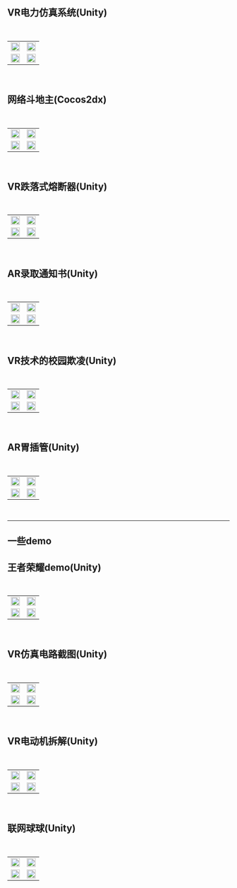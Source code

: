 
<table border="0">   
  <h2>VR电力仿真系统(Unity)</h2> 
  <tr>
    <td width="50%">    
      <img src="/VR电力系统/01.png" width="100%">      
    </td>
    <td width="50%">
      <img src="/VR电力系统/02.png" width="100%">      
    </td></br>
  </tr>
  <tr>
    <td width="50%">
      <img src="/VR电力系统/03.png" width="100%">      
    </td>
    <td width="50%">
      <img src="/VR电力系统/04.png" width="100%">      
    </td>
  </tr>
</table></br>

<table border="0">   
  <h2>网络斗地主(Cocos2dx)</h2> 
  <tr>
    <td width="50%">    
      <img src="/网络斗地主/01.png" width="100%">      
    </td>
    <td width="50%">
      <img src="/网络斗地主/02.png" width="100%">      
    </td></br>
  </tr>
  <tr>
    <td width="50%">
      <img src="/网络斗地主/03.png" width="100%">      
    </td>
    <td width="50%">
      <img src="/网络斗地主/04.png" width="100%">      
    </td>
  </tr>
</table></br>

<table border="0">   
  <h2>VR跌落式熔断器(Unity)</h2> 
  <tr>
    <td width="50%">    
      <img src="跌落式熔断器/01.png" width="100%">      
    </td>
    <td width="50%">
      <img src="跌落式熔断器/02.png" width="100%">      
    </td></br>
  </tr>
  <tr>
    <td width="50%">
      <img src="跌落式熔断器/03.png" width="100%">      
    </td>
    <td width="50%">
      <img src="跌落式熔断器/04.png" width="100%">      
    </td>
  </tr>
</table></br>

<table border="0">   
  <h2>AR录取通知书(Unity)</h2> 
  <tr>
    <td width="50%">    
      <img src="/AR录取通知书/01.png" width="100%">      
    </td>
    <td width="50%">
      <img src="/AR录取通知书/02.png" width="100%">      
    </td></br>
  </tr>
  <tr>
    <td width="50%">
      <img src="/AR录取通知书/03.png" width="100%">      
    </td>
    <td width="50%">
      <img src="/AR录取通知书/04.png" width="100%">      
    </td>
  </tr>
</table></br>

<table border="0">   
  <h2>VR技术的校园欺凌(Unity)</h2> 
  <tr>
    <td width="50%">    
      <img src="/VR校园欺凌/01.png" width="100%">      
    </td>
    <td width="50%">
      <img src="/VR校园欺凌/02.png" width="100%">      
    </td></br>
  </tr>
  <tr>
    <td width="50%">
      <img src="/VR校园欺凌/03.png" width="100%">      
    </td>
    <td width="50%">
      <img src="/VR校园欺凌/04.png" width="100%">      
    </td>
  </tr>
</table></br>

<table border="0">   
  <h2>AR胃插管(Unity)</h2> 
  <tr>
    <td width="50%">    
      <img src="/胃插管/01.png" width="100%">      
    </td>
    <td width="50%">
      <img src="/胃插管/02.png" width="100%">      
    </td></br>
  </tr>
  <tr>
    <td width="50%">
      <img src="/胃插管/03.png" width="100%">      
    </td>
    <td width="50%">
      <img src="/胃插管/04.png" width="100%">      
    </td>
  </tr>
</table></br>

****
<h2>一些demo</h2> 
<table border="0">   
  <h2>王者荣耀demo(Unity)</h2> 
  <tr>
    <td width="50%">    
      <img src="/王者荣耀demo/01.png" width="100%">      
    </td>
    <td width="50%">
      <img src="/王者荣耀demo/02.png" width="100%">      
    </td></br>
  </tr>
  <tr>
    <td width="50%">
      <img src="/王者荣耀demo/03.png" width="100%">      
    </td>
    <td width="50%">
      <img src="/王者荣耀demo/04.png" width="100%">      
    </td>
  </tr>
</table></br>

<table border="0">   
  <h2>VR仿真电路截图(Unity)</h2> 
  <tr>
    <td width="50%">    
      <img src="/仿真电路截图/01.png" width="100%">      
    </td>
    <td width="50%">
      <img src="/仿真电路截图/02.png" width="100%">      
    </td></br>
  </tr>
  <tr>
    <td width="50%">
      <img src="/仿真电路截图/03.png" width="100%">      
    </td>
    <td width="50%">
      <img src="/仿真电路截图/04.png" width="100%">      
    </td>
  </tr>
</table></br>

<table border="0">   
  <h2>VR电动机拆解(Unity)</h2> 
  <tr>
    <td width="50%">    
      <img src="/电动机拆解/01.png" width="100%">      
    </td>
    <td width="50%">
      <img src="/电动机拆解/02.png" width="100%">      
    </td></br>
  </tr>
  <tr>
    <td width="50%">
      <img src="/电动机拆解/03.png" width="100%">      
    </td>
    <td width="50%">
      <img src="/电动机拆解/04.png" width="100%">      
    </td>
  </tr>
</table></br>

<table border="0">   
  <h2>联网球球(Unity)</h2> 
  <tr>
    <td width="50%">    
      <img src="/联网球球/01.png" width="100%">      
    </td>
    <td width="50%">
      <img src="/联网球球/02.png" width="100%">      
    </td></br>
  </tr>
  <tr>
    <td width="50%">
      <img src="/联网球球/03.png" width="100%">      
    </td>
    <td width="50%">
      <img src="/联网球球/04.png" width="100%">      
    </td>
  </tr>
</table></br>
